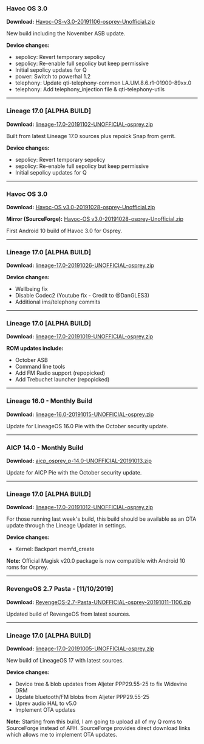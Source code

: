 ### Havoc OS 3.0

**Download:** [Havoc-OS-v3.0-20191106-osprey-Unofficial.zip](https://sourceforge.net/projects/chil360-android/files/havoc-3.x/osprey/Havoc-OS-v3.0-20191106-osprey-Unofficial.zip/download)

New build including the November ASB update.

**Device changes:**
- sepolicy: Revert temporary sepolicy
- sepolicy: Re-enable full sepolicy but keep permissive
- Initial sepolicy updates for Q
- power: Switch to powerhal 1.2
- telephony: Update qti-telephony-common LA.UM.8.6.r1-01900-89xx.0
- telephony: Add telephony_injection file & qti-telephony-utils

<hr>

### Lineage 17.0 [ALPHA BUILD]

**Download:** [lineage-17.0-20191102-UNOFFICIAL-osprey.zip](https://sourceforge.net/projects/chil360-android/files/lineage-17.0/osprey/lineage-17.0-20191102-UNOFFICIAL-osprey.zip/download)

Built from latest Lineage 17.0 sources plus repoick Snap from gerrit.

**Device changes:**
- sepolicy: Revert temporary sepolicy
- sepolicy: Re-enable full sepolicy but keep permissive
- Initial sepolicy updates for Q

<hr>

### Havoc OS 3.0

**Download:** [Havoc-OS v3.0-20191028-osprey-Unofficial.zip](https://www.androidfilehost.com/?fid=4349826312261608861)

**Mirror (SourceForge):** [Havoc-OS v3.0-20191028-osprey-Unofficial.zip](https://sourceforge.net/projects/chil360-android/files/havoc-3.x/osprey/Havoc-OS-v3.0-20191028-osprey-Unofficial.zip/download)

First Android 10 build of Havoc 3.0 for Osprey.

<hr>

### Lineage 17.0 [ALPHA BUILD]

**Download:** [lineage-17.0-20191026-UNOFFICIAL-osprey.zip](https://sourceforge.net/projects/chil360-android/files/lineage-17.0/osprey/lineage-17.0-20191026-UNOFFICIAL-osprey.zip/download)

**Device changes:**
- Wellbeing fix
- Disable Codec2 (Youtube fix - Credit to @DanGLES3)
- Additional ims/telephony commits

<hr>

### Lineage 17.0 [ALPHA BUILD]

**Download:** [lineage-17.0-20191019-UNOFFICIAL-osprey.zip](https://sourceforge.net/projects/chil360-android/files/lineage-17.0/osprey/lineage-17.0-20191019-UNOFFICIAL-osprey.zip/download)

**ROM updates include:**
- October ASB
- Command line tools
- Add FM Radio support (repopicked)
- Add Trebuchet launcher (repopicked)

<hr>

### Lineage 16.0 - Monthly Build

**Download:** [lineage-16.0-20191015-UNOFFICIAL-osprey.zip](https://www.androidfilehost.com/?fid=1899786940962609019)

Update for LineageOS 16.0 Pie with the October security update.

<hr>

### AICP 14.0 - Monthly Build

**Download:** [aicp_osprey_p-14.0-UNOFFICIAL-20191013.zip](https://www.androidfilehost.com/?fid=1899786940962607465)

Update for AICP Pie with the October security update.

<hr>

### Lineage 17.0 [ALPHA BUILD]

**Download:** [lineage-17.0-20191012-UNOFFICIAL-osprey.zip](https://sourceforge.net/projects/chil360-android/files/lineage-17.0/osprey/lineage-17.0-20191012-UNOFFICIAL-osprey.zip/download)

For those running last week's build, this build should be available as an OTA update through the Lineage Updater in settings.

**Device changes:**
- Kernel: Backport memfd_create

**Note:**
Official Magisk v20.0 package is now compatible with Android 10 roms for Osprey.

<hr>

### RevengeOS 2.7 Pasta - [11/10/2019]

**Download:** [RevengeOS-2.7-Pasta-UNOFFICIAL-osprey-20191011-1106.zip](https://www.androidfilehost.com/?fid=1899786940962605683)

Updated build of RevengeOS from latest sources.

<hr>

### Lineage 17.0 [ALPHA BUILD]

**Download:** [lineage-17.0-20191005-UNOFFICIAL-osprey.zip](https://sourceforge.net/projects/chil360-android/files/lineage-17.0/osprey/lineage-17.0-20191005-UNOFFICIAL-osprey.zip/download)

New build of LineageOS 17 with latest sources.

**Device changes:**
- Device tree & blob updates from Aljeter PPP29.55-25 to fix Widevine DRM
- Update bluetooth/FM blobs from Aljeter PPP29.55-25
- Uprev audio HAL to v5.0
- Implement OTA updates

**Note:**
Starting from this build, I am going to upload all of my Q roms to SourceForge instead of AFH. SourceForge provides direct download links which allows me to implement OTA updates.

